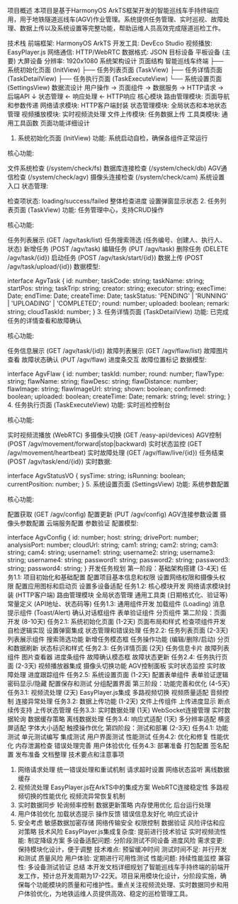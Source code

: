 项目概述
本项目是基于HarmonyOS ArkTS框架开发的智能巡线车手持终端应用，用于地铁隧道巡线车(AGV)作业管理。系统提供任务管理、实时巡视、故障处理、数据上传以及系统设置等完整功能，帮助运维人员高效完成隧道巡检工作。

技术栈
前端框架: HarmonyOS ArkTS
开发工具: DevEco Studio
视频播放: EasyPlayer.js
网络通信: HTTP/WebRTC
数据格式: JSON
目标设备
平板设备 (主要)
大屏设备
分辨率: 1920x1080
系统架构设计
页面结构
智能巡线车终端
├── 系统初始化页面 (InitView)
├── 任务列表页面 (TaskView)
├── 任务详情页面 (TaskDetailView)
├── 任务执行页面 (TaskExecuteView)
└── 系统设置页面 (SettingsView)
数据流设计
用户操作 → 页面组件 → 数据服务 → HTTP请求 → 后端API
                ↓
            状态管理 ← 响应处理 ← HTTP响应
核心模块
路由管理模块: 页面导航和参数传递
网络请求模块: HTTP客户端封装
状态管理模块: 全局状态和本地状态管理
视频播放模块: 实时视频流处理
文件上传模块: 任务数据上传
工具类模块: 通用工具函数
页面功能详细设计
1. 系统初始化页面 (InitView)
功能: 系统启动自检，确保各组件正常运行

核心功能:

文件系统检查 (/system/check/fs)
数据库连接检查 (/system/check/db)
AGV通信检查 (/system/check/agv)
摄像头连接检查 (/system/check/cam)
系统设置入口
状态管理:

检查项状态: loading/success/failed
整体检查进度
设置弹窗显示状态
2. 任务列表页面 (TaskView)
功能: 任务管理中心，支持CRUD操作

核心功能:

任务列表展示 (GET /agv/task/list)
任务搜索筛选 (任务编号、创建人、执行人、状态)
新增任务 (POST /agv/task)
编辑任务 (PUT /agv/task)
删除任务 (DELETE /agv/task/{id})
启动任务 (POST /agv/task/start/{id})
数据上传 (POST /agv/task/upload/{id})
数据模型:

interface AgvTask {
  id: number;
  taskCode: string;
  taskName: string;
  startPos: string;
  taskTrip: string;
  creator: string;
  executor: string;
  execTime: Date;
  endTime: Date;
  createTime: Date;
  taskStatus: 'PENDING' | 'RUNNING' | 'UPLOADING' | 'COMPLETED';
  round: number;
  uploaded: boolean;
  remark: string;
  cloudTaskId: number;
}
3. 任务详情页面 (TaskDetailView)
功能: 已完成任务的详情查看和故障确认

核心功能:

任务信息展示 (GET /agv/task/{id})
故障列表展示 (GET /agv/flaw/list)
故障图片查看
故障状态确认 (PUT /agv/flaw)
进度条交互
故障位置标记
数据模型:

interface AgvFlaw {
  id: number;
  taskId: number;
  round: number;
  flawType: string;
  flawName: string;
  flawDesc: string;
  flawDistance: number;
  flawImage: string;
  flawImageUrl: string;
  shown: boolean;
  confirmed: boolean;
  uploaded: boolean;
  createTime: Date;
  remark: string;
  level: string;
}
4. 任务执行页面 (TaskExecuteView)
功能: 实时巡检控制台

核心功能:

实时视频流播放 (WebRTC)
多摄像头切换 (GET /easy-api/devices)
AGV控制 (POST /agv/movement/forward|stop|backward)
实时状态监控 (GET /agv/movement/heartbeat)
实时故障处理 (GET /agv/flaw/live/{id})
任务结束 (POST /agv/task/end/{id})
实时数据:

interface AgvStatusVO {
  sysTime: string;
  isRunning: boolean;
  currentPosition: number;
}
5. 系统设置页面 (SettingsView)
功能: 系统参数配置

核心功能:

配置获取 (GET /agv/config)
配置更新 (PUT /agv/config)
AGV连接参数设置
摄像头参数配置
云端服务配置
参数验证
配置模型:

interface AgvConfig {
  id: number;
  host: string;
  drivePort: number;
  analysisPort: number;
  cloudUrl: string;
  cam1: string;
  cam2: string;
  cam3: string;
  cam4: string;
  username1: string;
  username2: string;
  username3: string;
  username4: string;
  password1: string;
  password2: string;
  password3: string;
  password4: string;
}
开发任务规划
第一阶段：基础架构搭建 (3-4天)
任务1.1: 项目初始化和基础配置
配置项目基本信息和权限
设置网络权限和摄像头权限
配置应用图标和启动页
设置多设备适配
任务1.2: 核心模块开发
网络请求模块封装 (HTTP客户端)
路由管理模块
全局状态管理
通用工具类 (日期格式化、验证等)
常量定义 (API地址、状态码等)
任务1.3: 通用组件开发
加载组件 (Loading)
消息提示组件 (Toast/Alert)
确认对话框组件
表单验证组件
分页组件
第二阶段：页面开发 (8-10天)
任务2.1: 系统初始化页面 (1-2天)
页面布局和样式
检查项组件开发
自检逻辑实现
设置弹窗集成
状态管理和错误处理
任务2.2: 任务列表页面 (2-3天)
列表展示组件
搜索筛选功能
新增任务模态框
任务操作功能 (编辑/删除/启动)
分页和数据刷新
状态标识和样式
任务2.3: 任务详情页面 (2天)
任务信息卡片
故障列表组件
图片查看器
进度条组件
故障确认模态框
故障状态更新
任务2.4: 任务执行页面 (2-3天)
视频播放器集成
摄像头切换功能
AGV控制面板
实时状态监控
实时故障处理
进度跟踪组件
任务2.5: 系统设置页面 (1-2天)
配置表单组件
表单验证逻辑
密码显示/隐藏
配置保存和测试
分组配置界面
第三阶段：功能完善和优化 (4-5天)
任务3.1: 视频流处理 (2天)
EasyPlayer.js集成
多路视频切换
视频质量适配
音频控制
连接异常处理
任务3.2: 数据上传功能 (1-2天)
文件上传组件
上传进度显示
断点续传支持
上传状态管理
任务3.3: 实时数据处理 (1天)
WebSocket连接管理
实时数据轮询
数据缓存策略
离线数据处理
任务3.4: 响应式适配 (1天)
多分辨率适配
横竖屏适配
字体大小适配
触摸操作优化
第四阶段：测试和部署 (2-3天)
任务4.1: 功能测试
单元测试编写
集成测试
用户界面测试
性能测试
任务4.2: 优化和修复
性能优化
内存泄漏检查
错误处理完善
用户体验优化
任务4.3: 部署准备
打包配置
签名配置
发布准备
文档整理
技术要点和注意事项
1. 网络请求处理
统一错误处理和重试机制
请求超时设置
网络状态监听
离线数据缓存
2. 视频流处理
EasyPlayer.js在ArkTS中的集成方案
WebRTC连接稳定性
多路视频切换的性能优化
视频流异常恢复机制
3. 实时数据同步
轮询频率控制
数据更新策略
内存使用优化
后台运行处理
4. 用户体验优化
加载状态提示
操作反馈
错误信息友好化
响应式设计
5. 安全考虑
敏感数据加密存储
网络传输安全
权限控制
数据验证
风险评估和应对策略
技术风险
EasyPlayer.js集成复杂度: 提前进行技术验证
实时视频流性能: 制定降级方案
多设备适配问题: 分阶段测试不同设备
进度风险
需求变更: 保持模块化设计，便于调整
技术难点: 预留缓冲时间
测试时间不足: 并行开发和测试
质量风险
用户体验: 定期进行可用性测试
性能问题: 持续性能监控
兼容性: 多设备测试验证
总结
本开发文档详细规划了智能巡线车手持终端的前端开发工作，预计总开发周期为17-22天。项目采用模块化设计，分阶段实施，确保每个功能模块的质量和可维护性。重点关注视频流处理、实时数据同步和用户体验优化，为地铁运维人员提供高效、稳定的巡检管理工具。